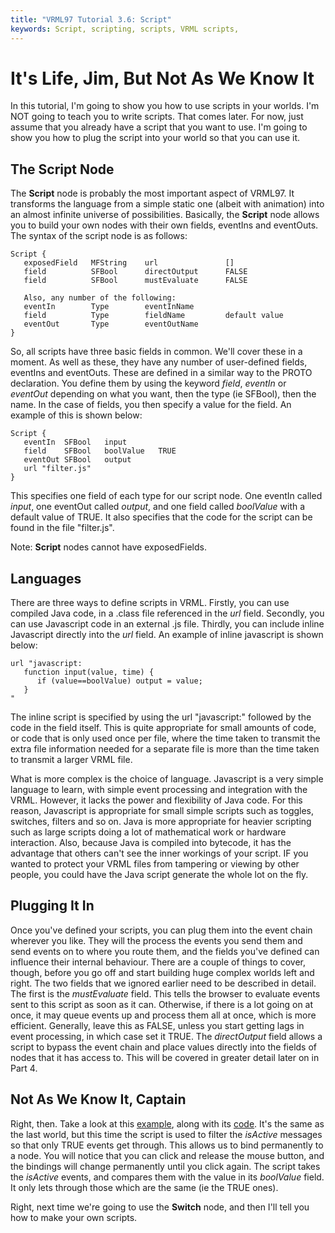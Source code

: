 ```yaml
---
title: "VRML97 Tutorial 3.6: Script"
keywords: Script, scripting, scripts, VRML scripts,
---
```


# It's Life, Jim, But Not As We Know It

In this tutorial, I'm going to show you how to use scripts in your worlds. I'm NOT going to teach you to write scripts. That comes later.
For now, just assume that you already have a script that you want to use. I'm going to show you how to plug
the script into your world so that you can use it.

## The Script Node

The **Script** node is probably the most important aspect of VRML97. It transforms the language from a simple static one (albeit with animation) into
an almost infinite universe of possibilities. Basically, the **Script** node allows you to build your own nodes with their own fields, eventIns and eventOuts.
The syntax of the script node is as follows:

```
Script {
   exposedField   MFString    url               []
   field          SFBool      directOutput      FALSE
   field          SFBool      mustEvaluate      FALSE

   Also, any number of the following:
   eventIn        Type        eventInName
   field          Type        fieldName         default value
   eventOut       Type        eventOutName
}
```

So, all scripts have three basic fields in common. We'll cover these in a moment. As well as these, they have any number of
user-defined fields, eventIns and eventOuts. These are defined in a similar way to the PROTO declaration. You define them by using the
keyword *field*, *eventIn* or *eventOut* depending on what you want, then the type (ie SFBool), then the name. In the case of
fields, you then specify a value for the field. An example of this is shown below:

```
Script {
   eventIn  SFBool   input
   field    SFBool   boolValue   TRUE
   eventOut SFBool   output
   url "filter.js"
}
```

This specifies one field of each type for our script node. One eventIn called *input*, one eventOut called *output*, and one field called *boolValue* with a
default value of TRUE. It also specifies that the code for the script can be found in the file "filter.js".


Note: **Script** nodes cannot have exposedFields.

## Languages

There are three ways to define scripts in VRML. Firstly, you can use compiled Java code, in a .class file referenced in the *url* field. Secondly, you can use Javascript code in an external
.js file. Thirdly, you can include inline Javascript directly into the *url* field. An example of inline javascript is shown below:

```
url "javascript:
   function input(value, time) {
      if (value==boolValue) output = value;
   }
"
```

The inline script is specified by using the url "javascript:" followed by the code in the field itself. This is quite appropriate for small
amounts of code, or code that is only used once per file, where the time taken to transmit the extra file information needed for a separate file is more than the time taken to transmit a larger VRML file.


What is more complex is the choice of language. Javascript is a very simple language to learn, with simple event processing and integration with the VRML. However, it lacks the
power and flexibility of Java code. For this reason, Javascript is appropriate for small simple scripts such as toggles, switches, filters and so on. Java is more appropriate for
heavier scripting such as large scripts doing a lot of mathematical work or hardware interaction. Also, because Java is compiled into bytecode, it has the advantage that others can't see the
inner workings of your script. IF you wanted to protect your VRML files from tampering or viewing by other people, you could have the Java script generate the whole lot on the fly.

## Plugging It In

Once you've defined your scripts, you can plug them into the event chain wherever you like. They will the process the events you send them and send events on to where you route them,
and the fields you've defined can influence their internal behaviour. There are a couple of things to cover, though, before you go off and start building huge complex worlds left and right.
The two fields that we ignored earlier need to be described in detail. The first is the *mustEvaluate* field. This tells the browser to evaluate events sent to this script as soon as it can. Otherwise, if there is
a lot going on at once, it may queue events up and process them all at once, which is more efficient. Generally, leave this as FALSE, unless you start getting lags in event processing, in which case set it TRUE.
The *directOutput* field allows a script to bypass the event chain and place values directly into the fields of nodes that it has access to. This will be covered in greater detail later on in Part 4.

## Not As We Know It, Captain

Right, then. Take a look at this <A HREF="../worlds/tut36.wrl" TARGET="_new">example</A>, along with its <A HREF="../source/tut36.html">code</A>.
It's the same as the last world, but this time the script is used to filter the *isActive* messages so that only TRUE events get through. This allows us to bind permanently to a node.
You will notice that you can click and release the mouse button, and the bindings will change permanently until you click again. The script takes the *isActive* events, and compares them
with the value in its *boolValue* field. It only lets through those which are the same (ie the TRUE ones).


Right, next time we're going to use the **Switch** node, and then I'll tell you how to make your own scripts.
